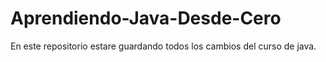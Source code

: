 # Aprendiendo-Java-Desde-Cero

En este repositorio estare guardando todos los cambios del curso de java.

